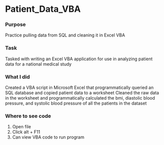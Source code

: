 # Patient_Data_VBA

### Purpose
Practice pulling data from SQL and cleaning it in Excel VBA

### Task
Tasked with writing an Excel VBA application for use in analyzing patient data for a national medical study

### What I did
Created a VBA script in Microsoft Excel that programmatically queried an SQL database and copied patient data to a worksheet
Cleaned the raw data in the worksheet and programmatically calculated the bmi, diastolic blood pressure, and systolic blood pressure of all the patients in the dataset

### Where to see code
1. Open file
2. Click alt + F11
3. Can view VBA code to run program
